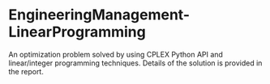 # EngineeringManagement-LinearProgramming
An optimization problem solved by using CPLEX Python API and linear/integer programming techniques. Details of the solution is provided in the report.
